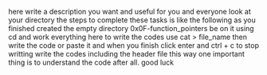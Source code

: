 here write a description you want and useful for you and everyone look at your directory the steps to complete these tasks is like the following as you finished created the empty directory 0x0F-function_pointers be on it using cd and work everything here to write the codes use cat > file_name then write the code or paste it and when you finish click enter and ctrl + c to stop writting write the codes including the header file this way one important thing is to understand the code after all. good luck 

